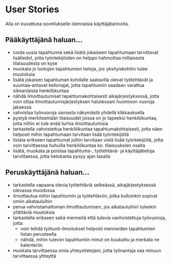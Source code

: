 # User Stories

Alla on kuvattuna sovellukselle olennaisia käyttäjätarinoita.

## Pääkäyttäjänä haluan...

* luoda uusia tapahtumia sekä lisätä jokaiseen tapahtumaan tarvittavat lisätiedot, jotta työntekijöiden on helppo hahmottaa millaisesta tilaisuudesta on kyse
* muokata jo luotujen tapahtumien tietoja, jos yksityiskohtiin tulee muutoksia
* lisätä jokaisen tapahtuman kohdalle saatavilla olevat työtehtävät ja suuntaa-antavat kellonajat, jotta tapahtumiin saadaan varattua oikeanlaista henkilökuntaa
* nähdä ilmoittautumiset tapahtumakohtaisesti aikajärjestyksessä, jotta voin ottaa ilmoittautumisjärjestyksen halutessani huomioon vuoroja jakaessa
* vahvistaa työvuoroja samasta näkymästä yhdellä klikkauksella
* pystyä merkitsemään tilaisuudet joissa on jo tapeeksi henkilökuntaa, jotta niihin ei tule enää turhia ilmoittautumisia
* tarkastella vahvistettua henkilökuntaa tapahtumakohtaisesti, jotta näen helposti mihin tapahtumaan tarvitaan lisää työntekijöitä
* listata erikseen tapahtumat joihin tarvitaan vielä lisää työntekijöitä, jotta voin tarvittaessa huhuilla henkilökuntaa ko. tilaisuuksien osalta
* lisätä, muokata ja poistaa tapahtuma-, työtehtävä- ja käyttäjätietoja tarvittaessa, jotta tietokanta pysyy ajan tasalla

## Peruskäyttäjänä haluan...

* tarkastella vapaana olevia työtehtäviä selkeässä, aikajärjestyksessä olevassa muodossa
* ilmoittautua niihin tapahtumiin ja työtehtäviin, jotka kulloinkin sopivat omiin aikatauluihin
* perua vahvistamattoman ilmoittautumisen, jos aikatauluihini tuleekin yllättäviä muutoksia
* tarkastella erikseen sekä menneitä että tulevia vavhvistettuja työvuoroja, jotta:  
  - voin tehdä työtunti-ilmoitukset helposti menneiden tapahtumien listan perusteella
  - nähdä, mihin tuleviin tapahtumiin minut on buukattu ja merkata ne kalenteriin
* muokata tarvittaessa omia yhteystietojani, jotta työnantaja saa minuun tarvittaessa yhteyttä
